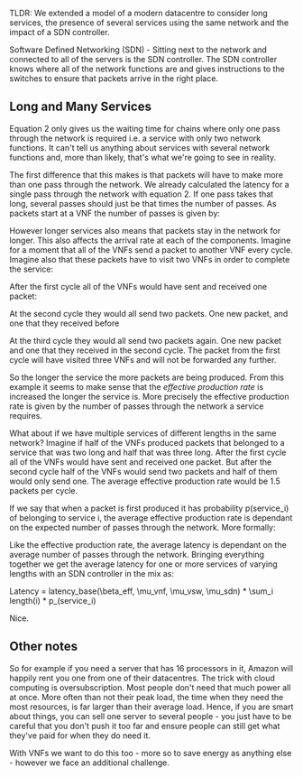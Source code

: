 TLDR: We extended a model of a modern datacentre to consider long services, the presence of several services using the same network and the impact of a SDN controller.

Software Defined Networking (SDN) - Sitting next to the network and connected to all of the servers is the SDN controller. The SDN controller knows where all of the network functions are and gives instructions to the switches to ensure that packets arrive in the right place.

## Long and Many Services
Equation 2 only gives us the waiting time for chains where only one pass through the network is required i.e. a service with only two network functions. It can't tell us anything about services with several network functions and, more than likely, that's what we're going to see in reality.

The first difference that this makes is that packets will have to make more than one pass through the network. We already calculated the latency for a single pass through the network with equation 2. If one pass takes that long, several passes should just be that times the number of passes. As packets start at a VNF the number of passes is given by:



However longer services also means that packets stay in the network for longer. This also affects the arrival rate at each of the components. Imagine for a moment that all of the VNFs send a packet to another VNF every cycle. Imagine also that these packets have to visit two VNFs in order to complete the service:


After the first cycle all of the VNFs would have sent and received one packet:


At the second cycle they would all send two packets. One new packet, and one that they received before


At the third cycle they would all send two packets again. One new packet and one that they received in the second cycle. The packet from the first cycle will have visited three VNFs and will not be forwarded any further.


So the longer the service the more packets are being produced. From this example it seems to make sense that the *effective production rate* is increased the longer the service is. More precisely the effective production rate is given by the number of passes through the network a service requires.


What about if we have multiple services of different lengths in the same network? Imagine if half of the VNFs produced packets that belonged to a service that was two long and half that was three long. After the first cycle all of the VNFs would have sent and received one packet. But after the second cycle half of the VNFs would send two packets and half of them would only send one. The average effective production rate would be 1.5 packets per cycle.

If we say that when a packet is first produced it has probability p(service_i) of belonging to service i, the average effective production rate is dependant on the expected number of passes through the network. More formally:


Like the effective production rate, the average latency is dependant on the average number of passes through the network. Bringing everything together we get the average latency for one or more services of varying lengths with an SDN controller in the mix as:

Latency = latency_base(\beta_eff, \mu_vnf, \mu_vsw, \mu_sdn) * \sum_i length(i) * p_(service_i)

Nice.

## Other notes
So for example if you need a server that has 16 processors in it, Amazon will happily rent you one from one of their datacentres. The trick with cloud computing is oversubscription. Most people don't need that much power all at once. More often than not their peak load, the time when they need the most resources, is far larger than their average load. Hence, if you are smart about things, you can sell one server to several people - you just have to be careful that you don't push it too far and ensure people can still get what they've paid for when they do need it.

With VNFs we want to do this too - more so to save energy as anything else - however we face an additional challenge.